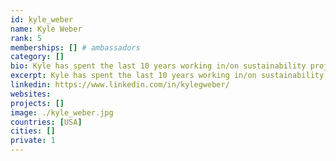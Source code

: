 ```yaml
---
id: kyle_weber
name: Kyle Weber
rank: 5
memberships: [] # ambassadors
category: []
bio: Kyle has spent the last 10 years working in/on sustainability projects ranging from large scale commercial solar farms to rural NGO tuberculosis control programs. He has worked on a number of startups and founder of EVERA, a Dubai-based organization trying to make mobility more sustainable. Everyday he tries very hard not to be an idiot, or take himself too seriously. Sometimes he is successful. Ambassador fell in love with Threefold I believe in ThreeFold Foundation because I believe in the people behind the movement.
excerpt: Kyle has spent the last 10 years working in/on sustainability projects ranging from large scale commercial solar farms to rural NGO.
linkedin: https://www.linkedin.com/in/kylegweber/
websites: 
projects: []
image: ./kyle_weber.jpg
countries: [USA]
cities: []
private: 1
---
```

